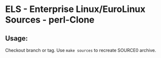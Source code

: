 # ELS - Enterprise Linux/EuroLinux Sources - perl-Clone
 
## Usage:
  Checkout branch or tag. Use `make sources` to recreate  SOURCE0 archive.
